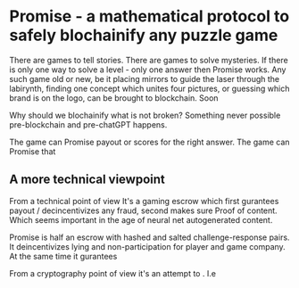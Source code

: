 # Promise - a mathematical protocol to safely blochainify any puzzle game

There are games to tell stories. There are games to solve mysteries. If there is only one way to solve a level - only one answer then Promise works.
Any such game old or new, be it placing mirrors to guide the laser through the labirynth, finding one concept which unites four pictures, or guessing which brand
is on the logo, can be brought to blockchain. Soon 

Why should we blochainify what is not broken? 
Something never possible pre-blockchain and pre-chatGPT happens. 

The game can Promise payout or scores for the right answer. The game can Promise that 

## A more technical viewpoint

From a technical point of view
It's a gaming escrow which first gurantees payout / decincentivizes any fraud, second makes sure 
Proof of content. Which seems important in the age of neural net autogenerated content.


Promise is half an escrow with hashed and salted challenge-response pairs. It deincentivizes lying and non-participation for player and game company. At the same time
it gurantees 

From a cryptography point of view it's an attempt to . I.e 

#

#
